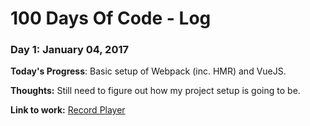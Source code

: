# 100 Days Of Code - Log

### Day 1: January 04, 2017

**Today's Progress**: Basic setup of Webpack (inc. HMR) and VueJS.

**Thoughts:** Still need to figure out how my project setup is going to be.

**Link to work:** [Record Player](https://github.com/RobbertWolfs/record-player)
